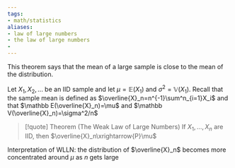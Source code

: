 ```yaml
---
tags:
- math/statistics
aliases:
- law of large numbers
- the law of large numbers
- 
---
```

This theorem says that the mean of a large sample is close to the mean of the distribution. 

Let $X_1,X_2,...$ be an IID sample and let $\mu=\mathbb E(X_1)$ and $\sigma^2=\mathbb V(X_1)$. Recall that the sample mean is defined as $\overline{X}_n=n^{-1}\sum^n_{i=1}X_i$ and that $\mathbb E(\overline{X}_n)=\mu$ and $\mathbb V(\overline{X}_n)=\sigma^2/n$ 
> [!quote] Theorem (The Weak Law of Large Numbers)
> If $X_1,...,X_n$ are IID, then $\overline{X}_n\xrightarrow{P}\mu$

Interpretation of WLLN: the distribution of $\overline{X}_n$ becomes more concentrated around $\mu$ as $n$ gets large
